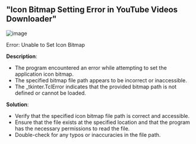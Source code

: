 
## "Icon Bitmap Setting Error in YouTube Videos Downloader"


![image](https://github.com/iqlipx/youtube-videos-downloader/assets/122716618/b3e3697c-740a-4d58-bd13-e4d86e61a622)


Error: Unable to Set Icon Bitmap

**Description**: 
- The program encountered an error while attempting to set the application icon bitmap. 
- The specified bitmap file path appears to be incorrect or inaccessible. 
- The _tkinter.TclError indicates that the provided bitmap path is not defined or cannot be loaded.

**Solution**: 
- Verify that the specified icon bitmap file path is correct and accessible.
- Ensure that the file exists at the specified location and that the program has the necessary permissions to read the file. 
- Double-check for any typos or inaccuracies in the file path.


